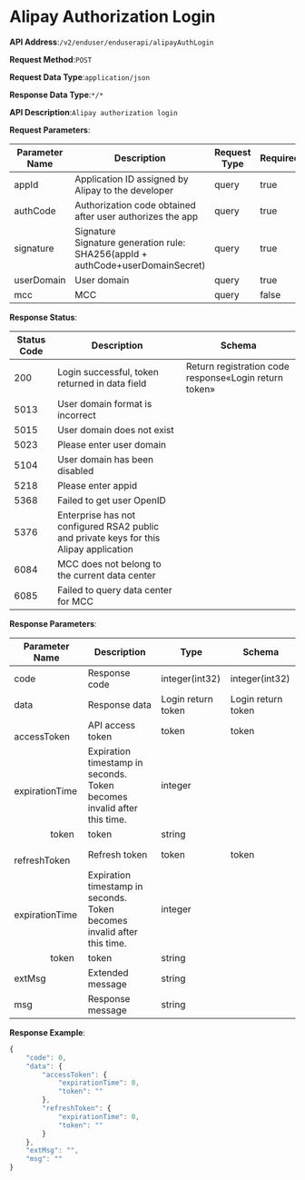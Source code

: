 # Alipay Authorization Login


**API Address**:`/v2/enduser/enduserapi/alipayAuthLogin`


**Request Method**:`POST`


**Request Data Type**:`application/json`


**Response Data Type**:`*/*`


**API Description**:`Alipay authorization login`


**Request Parameters**:


| Parameter Name | Description                                                | Request Type | Required | Data Type       | Schema |
| -------------- | ---------------------------------------------------------- | ------------ | -------- | --------------- | ------ |
| appId          | Application ID assigned by Alipay to the developer          | query        | true     | string          |        |
| authCode       | Authorization code obtained after user authorizes the app   | query        | true     | string          |        |
| signature      | Signature<br/>Signature generation rule: SHA256(appId + authCode+userDomainSecret) | query    | true     | string          |        |
| userDomain     | User domain                                                 | query        | true     | string          |        |
| mcc            | MCC                                                         | query        | false    | integer(int32)  |        |


**Response Status**:


| Status Code | Description                                    | Schema                                |
| ----------- | ---------------------------------------------- | ------------------------------------- |
| 200         | Login successful, token returned in data field | Return registration code response«Login return token» |
| 5013        | User domain format is incorrect                |                                       |
| 5015        | User domain does not exist                     |                                       |
| 5023        | Please enter user domain                       |                                       |
| 5104        | User domain has been disabled                  |                                       |
| 5218        | Please enter appid                             |                                       |
| 5368        | Failed to get user OpenID                      |                                       |
| 5376        | Enterprise has not configured RSA2 public and private keys for this Alipay application |         |
| 6084        | MCC does not belong to the current data center |                                       |
| 6085        | Failed to query data center for MCC            |                                       |


**Response Parameters**:


| Parameter Name                      | Description                                               | Type              | Schema            |
| ----------------------------------- | --------------------------------------------------------- | ----------------- | ----------------- |
| code                                | Response code                                             | integer(int32)    | integer(int32)    |
| data                                | Response data                                             | Login return token | Login return token |
| &emsp;&emsp;accessToken             | API access token                                          | token             | token             |
| &emsp;&emsp;&emsp;&emsp;expirationTime | Expiration timestamp in seconds. Token becomes invalid after this time. | integer       |                   |
| &emsp;&emsp;&emsp;&emsp;token       | token                                                     | string            |                   |
| &emsp;&emsp;refreshToken            | Refresh token                                             | token             | token             |
| &emsp;&emsp;&emsp;&emsp;expirationTime | Expiration timestamp in seconds. Token becomes invalid after this time. | integer       |                   |
| &emsp;&emsp;&emsp;&emsp;token       | token                                                     | string            |                   |
| extMsg                              | Extended message                                          | string            |                   |
| msg                                 | Response message                                          | string            |                   |


**Response Example**:
```javascript
{
	"code": 0,
	"data": {
		"accessToken": {
			"expirationTime": 0,
			"token": ""
		},
		"refreshToken": {
			"expirationTime": 0,
			"token": ""
		}
	},
	"extMsg": "",
	"msg": ""
}
```